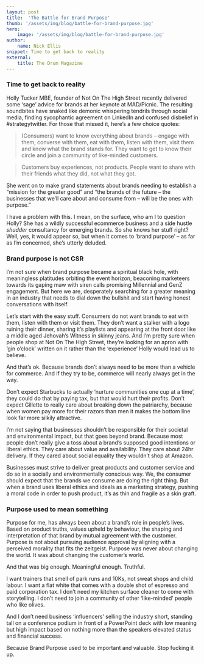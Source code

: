 ```yaml
---
layout: post
title:  'The Battle for Brand Purpose'
thumb: '/assets/img/blog/battle-for-brand-purpose.jpg'
hero: 
    image: '/assets/img/blog/battle-for-brand-purpose.jpg'
author: 
    name: Nick Ellis
snippet: Time to get back to reality
external:
    title: The Drum Magazine
---
```


### Time to get back to reality

Holly Tucker MBE, founder of Not On The High Street recently delivered some ‘sage’ advice
for brands at her keynote at MAD/Picnic. The resulting soundbites have snaked like demonic
whispering tendrils through social media, finding sycophantic agreement on LinkedIn and
confused disbelief in #strategytwitter. For those that missed it, here’s a few choice quotes:

>(Consumers) want to know everything about brands – engage with them, converse with
them, eat with them, listen with them, visit them and know what the brand stands for. They
want to get to know their circle and join a community of like-minded customers.

>Customers buy experiences, not products. People want to share with their friends what they
did, not what they got.

She went on to make grand statements about brands needing to establish a “mission for the
greater good” and “the brands of the future – the businesses that we’ll care about and
consume from – will be the ones with purpose.”

I have a problem with this. I mean, on the surface, who am I to question Holly? She has a
wildly successful ecommerce business and a side hustle *shudder* consultancy for
emerging brands. So she knows her stuff right? Well, yes, it would appear so, but when it
comes to ‘brand purpose’ – as far as I’m concerned, she’s utterly deluded.

### Brand purpose is not CSR

I’m not sure when brand purpose became a spiritual black hole, with meaningless platitudes
orbiting the event horizon, beaconing marketeers towards its gaping maw with siren calls
promising Millennial and GenZ engagement. But here we are, desperately searching for a
greater meaning in an industry that needs to dial down the bullshit and start having honest
conversations with itself.

Let’s start with the easy stuff. Consumers do not want brands to eat with them, listen with
them or visit them. They don’t want a stalker with a logo ruining their dinner, sharing it’s
playlists and appearing at the front door like a middle aged Jehovah’s Witness in skinny
jeans. And I’m pretty sure when people shop at Not On The High Street, they’re looking for
an apron with ‘gin o’clock’ written on it rather than the ‘experience’ Holly would lead us to
believe.

And that’s ok. Because brands don’t always need to be more than a vehicle for commerce.
And if they try to be, commerce will nearly always get in the way.

Don’t expect Starbucks to actually ‘nurture communities one cup at a time’, they could do
that by paying tax, but that would hurt their profits. Don’t expect Gillette to really care
about breaking down the patriarchy, because when women pay more for their razors than
men it makes the bottom line look far more silkily attractive.

I’m not saying that businesses shouldn’t be responsible for their societal and environmental
impact, but that goes beyond brand. Because most people don’t really give a toss about a
brand’s supposed good intentions or liberal ethics. They care about value and availability.
They care about 24hr delivery. If they cared about social equality they wouldn’t shop at
Amazon.

Businesses must strive to deliver great products and customer service and do so in a socially
and environmentally conscious way. We, the consumer should expect that the brands we
consume are doing the right thing. But when a brand uses liberal ethics and ideals as a
marketing strategy, pushing a moral code in order to push product, it’s as thin and fragile as
a skin graft.

### Purpose used to mean something

Purpose for me, has always been about a brand’s role in people’s lives. Based on product
truths, values upheld by behaviour, the shaping and interpretation of that brand by mutual
agreement with the customer. Purpose is not about pursuing audience approval by aligning
with a perceived morality that fits the zeitgeist. Purpose was never about changing the
world. It was about changing the customer’s world.

And that was big enough. Meaningful enough.
Truthful.

I want trainers that smell of park runs and 10Ks, not sweat shops and child labour.
I want a flat white that comes with a double shot of espresso and paid corporation tax.
I don’t need my kitchen surface cleaner to come with storytelling.
I don’t need to join a community of other ‘like-minded’ people who like olives.

And I don’t need business ‘influencers’ selling the industry short, standing tall on a
conference podium in front of a PowerPoint deck with low meaning but high impact based
on nothing more than the speakers elevated status and financial success.

Because Brand Purpose used to be important and valuable.
Stop fucking it up.